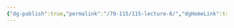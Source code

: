 ```yaml
---
{"dg-publish":true,"permalink":"/70-115/115-lecture-8/","dgHomeLink":true,"dgPassFrontmatter":false,"dgShowBacklinks":false,"dgShowLocalGraph":false,"dgShowInlineTitle":false}
---
```

